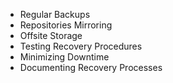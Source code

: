 - Regular Backups
- Repositories Mirroring
- Offsite Storage
- Testing Recovery Procedures
- Minimizing Downtime
- Documenting Recovery Processes